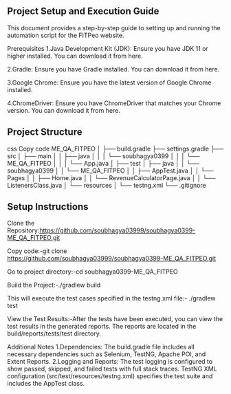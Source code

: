 Project Setup and Execution Guide
---------------------------------
This document provides a step-by-step guide to setting up and running the automation script for the FITPeo website.

Prerequisites
1.Java Development Kit (JDK): Ensure you have JDK 11 or higher installed. You can download it from here.

2.Gradle: Ensure you have Gradle installed. You can download it from here.

3.Google Chrome: Ensure you have the latest version of Google Chrome installed.

4.ChromeDriver: Ensure you have ChromeDriver that matches your Chrome version. You can download it from here.

Project Structure 
-----------------
css
Copy code
ME_QA_FITPEO
│
├── build.gradle
├── settings.gradle
├── src
│   ├── main
│   │   ├── java
│   │   │   └── soubhagya0399
│   │   │       └── ME_QA_FITPEO
│   │   │           └── App.java
│   ├── test
│       ├── java
│       │   └── soubhagya0399
│       │       └── ME_QA_FITPEO
│       │           ├── AppTest.java
│       │           └── Pages
│       │               ├── Home.java
│       │               └── RevenueCalculatorPage.java
│       │           └── ListenersClass.java
│       └── resources
│           └── testng.xml
└── .gitignore


Setup Instructions
-------------------------------------------------------------------------------------
Clone the Repository:https://github.com/soubhagya03999/soubhagya0399-ME_QA_FITPEO.git

Copy code:-git clone https://github.com/soubhagya03999/soubhagya0399-ME_QA_FITPEO.git

Go to project directory:-cd soubhagya0399-ME_QA_FITPEO

Build the Project:-./gradlew build

This will execute the test cases specified in the testng.xml file:- ./gradlew test

View the Test Results:-After the tests have been executed, you can view the test results in the generated reports. The reports are located in the build/reports/tests/test directory.

Additional Notes
1.Dependencies: The build.gradle file includes all necessary dependencies such as Selenium, TestNG, Apache POI, and Extent Reports.
2.Logging and Reports: The test logging is configured to show passed, skipped, and failed tests with full stack traces. TestNG XML configuration (src/test/resources/testng.xml) specifies the test suite and includes the AppTest class.
